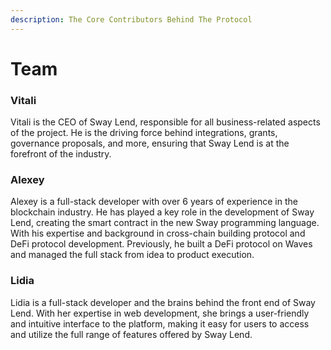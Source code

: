 ```yaml
---
description: The Core Contributors Behind The Protocol
---
```


# Team

### Vitali&#x20;

Vitali is the CEO of Sway Lend, responsible for all business-related aspects of the project. He is the driving force behind integrations, grants, governance proposals, and more, ensuring that Sway Lend is at the forefront of the industry.



### Alexey&#x20;

Alexey is a full-stack developer with over 6 years of experience in the blockchain industry. He has played a key role in the development of Sway Lend, creating the smart contract in the new Sway programming language. With his expertise and background in cross-chain building protocol and DeFi protocol development. Previously, he built a DeFi protocol on Waves and managed the full stack from idea to product execution.

### Lidia&#x20;

Lidia is a full-stack developer and the brains behind the front end of Sway Lend. With her expertise in web development, she brings a user-friendly and intuitive interface to the platform, making it easy for users to access and utilize the full range of features offered by Sway Lend.
